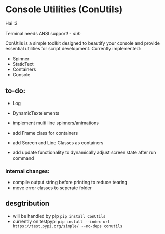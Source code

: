 # Console Utilities (ConUtils)

Hai :3 

Terminal needs ANSI support! - *duh*

ConUtils is a simple toolkit designed to beautify your console and provide essential utilities for script development.
Currently implemented:

- Spinner
- StaticText
- Containers
- Console

## to-do:

- Log 
- DynamicTextelements

- implement multi line spinners/animations
- add Frame class for containers
- add Screen and Line Classes as containers

- add update functionality to dynamically adjust screen state after run command

### internal changes:

- compile output string before printing to reduce tearing
- move error classes to seperate folder

## desgtribution

- will be handled by pip ```pip install ConUtils```
- currently on testpypi ```pip install --index-url https://test.pypi.org/simple/ --no-deps conutils```
